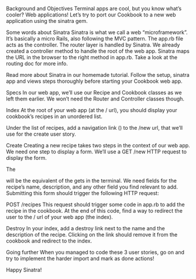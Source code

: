 Background and Objectives
Terminal apps are cool, but you know what’s cooler? Web applications! Let’s try to port our Cookbook to a new web application using the sinatra gem.

Some words about Sinatra
Sinatra is what we call a web “microframework”. It’s basically a micro Rails, also following the MVC pattern.
The app.rb file acts as the controller. The router layer is handled by Sinatra.
We already created a controller method to handle the root of the web app. Sinatra maps the URL in the browser to the right method in app.rb. Take a look at the routing doc for more info.

Read more about Sinatra in our homemade tutorial. Follow the setup, sinatra app and views steps thoroughly before starting your Cookbook web app.

Specs
In our web app, we’ll use our Recipe and Cookbook classes as we left them earlier. We won’t need the Router and Controller classes though.

Index
At the root of your web app (at the / url), you should display your cookbook’s recipes in an unordered list.

Under the list of recipes, add a navigation link (<a>) to the /new url, that we’ll use for the create user story.

Create
Creating a new recipe takes two steps in the context of our web app. We need one step to display a form. We’ll use a GET /new HTTP request to display the form.

The <form> will be the equivalent of the gets in the terminal. We need fields for the recipe’s name, description, and any other field you find relevant to add. Submitting this form should trigger the following HTTP request:

POST /recipes
This request should trigger some code in app.rb to add the recipe in the cookbook.
At the end of this code, find a way to redirect the user to the / url of your web app (the index).

Destroy
In your index, add a destroy link next to the name and the description of the recipe.
Clicking on the link should remove it from the cookbook and redirect to the index.

Going further
When you managed to code these 3 user stories, go on and try to implement the harder import and mark as done actions!

Happy Sinatra!
